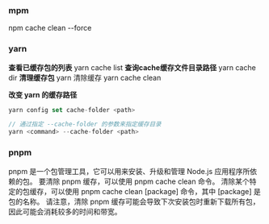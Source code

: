 
### mpm
npm cache clean --force
### yarn
**查看已缓存包的列表**
yarn cache list
**查询cache缓存文件目录路径**
yarn cache dir
**清理缓存包**
yarn 清除缓存 yarn cache clean

**改变 yarn 的缓存路径**
```javascript
yarn config set cache-folder <path>

// 通过指定 --cache-folder 的参数来指定缓存目录
yarn <command> --cache-folder <path>
```


###  pnpm
pnpm 是一个包管理工具，它可以用来安装、升级和管理 Node.js 应用程序所依赖的包。
要清除 pnpm 缓存，可以使用 pnpm cache clean 命令。
清除某个特定的包缓存，可以使用 pnpm cache clean [package] 命令，其中 [package] 是包的名称。
请注意，清除 pnpm 缓存可能会导致下次安装包时重新下载所有包，因此可能会消耗较多的时间和带宽。
